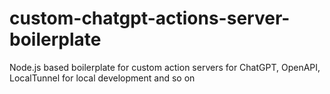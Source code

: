 # custom-chatgpt-actions-server-boilerplate
Node.js based boilerplate for custom action servers for ChatGPT, OpenAPI, LocalTunnel for local development and so on
